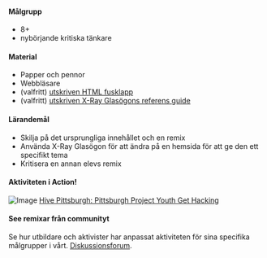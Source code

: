 #### Målgrupp

* 8+
* nybörjande kritiska tänkare

#### Material


* Papper och pennor
* Webbläsare
* (valfritt) [utskriven HTML fusklapp](https://d157rqmxrxj6ey.cloudfront.net/amaciel/17418/)
* (valfritt) [utskriven X-Ray Glasögons referens guide](https://d157rqmxrxj6ey.cloudfront.net/amaciel/17419/)


#### Lärandemål

* Skilja på det ursprungliga innehållet och en remix
* Använda X-Ray Glasögon för att ändra på en hemsida för att ge den ett specifikt tema
* Kritisera en annan elevs remix

#### Aktiviteten i Action!

![Image](http://mozilla.github.io/webmaker-curriculum/images/hackthenews-action.jpg)
[Hive Pittsburgh: Pittsburgh Project Youth Get Hacking](http://hivepgh.sproutfund.org/blog/2014/12/15/pittsburgh-project-youth-get-hacking/)

#### See remixar från communityt

Se hur utbildare och aktivister har anpassat aktiviteten för sina specifika målgrupper i vårt. [Diskussionsforum](https://discourse.webmaker.org/c/curriculum).
